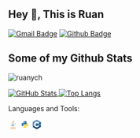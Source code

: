 ## Hey 👋, This is Ruan


[![Gmail Badge](https://img.shields.io/badge/-ruanyc@mail.sustech.edu.cn-c14438?style=flat&logo=Gmail&logoColor=white&link=mailto:11812109@mail.sustech.edu.cn)](mailto:11812109@mail.sustech.edu.cn) [![Github Badge](https://img.shields.io/badge/-ruanych-grey?style=flat&logo=github&logoColor=white&link=https://github.com/ruanych/)](https://www.github.com/ruanych/)
## Some of my Github Stats
<p align=left> <img src=https://komarev.com/ghpvc/?username=ruanych alt=ruanych /> </p>


<a href="https://github.com/ruanych">
  <img align="center" alt="GitHub Stats" src="https://github-readme-stats.vercel.app/api?username=ruanych&show_icons=true&include_all_commits=true" />
</a>
<a href="https://github.com/ruanych">
  <img align="center" alt="Top Langs" src="https://github-readme-stats.vercel.app/api/top-langs/?username=ruanych&layout=compact" />
</a>

Languages and Tools:

<code><img height="20" src="https://raw.githubusercontent.com/github/explore/80688e429a7d4ef2fca1e82350fe8e3517d3494d/topics/java/java.png" alt="java"></code>
<code><img height="20" src="https://raw.githubusercontent.com/github/explore/80688e429a7d4ef2fca1e82350fe8e3517d3494d/topics/python/python.png" alt="python"></code>
<code><img height="20" src="https://raw.githubusercontent.com/github/explore/80688e429a7d4ef2fca1e82350fe8e3517d3494d/topics/cpp/cpp.png" alt="cpp"></code>


<!--
**ruanych/ruanych** is a ✨ _special_ ✨ repository because its `README.md` (this file) appears on your GitHub profile.

Here are some ideas to get you started:

- 🔭 I’m currently working on ...
- 🌱 I’m currently learning ...
- 👯 I’m looking to collaborate on ...
- 🤔 I’m looking for help with ...
- 💬 Ask me about ...
- 📫 How to reach me: ...
- 😄 Pronouns: ...
- ⚡ Fun fact: ...
-->
